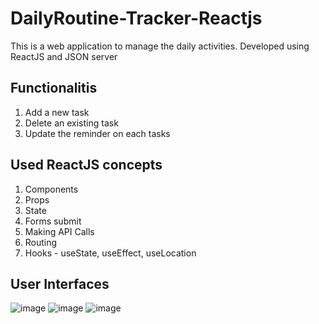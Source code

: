 # DailyRoutine-Tracker-Reactjs
This is a web application to manage the daily activities. Developed using ReactJS and JSON server

Functionalitis
--------------
1. Add a new task
2. Delete an existing task
3. Update the reminder on each tasks

Used ReactJS concepts
---------------------
1. Components
2. Props
3. State
4. Forms submit
5. Making API Calls
6. Routing
7. Hooks - useState, useEffect, useLocation

User Interfaces
----------------
![image](https://user-images.githubusercontent.com/32828462/154793725-21edd310-b112-4d23-ad6a-7cae23d87f85.png)
![image](https://user-images.githubusercontent.com/32828462/154793642-f5ca11b2-9b4e-4155-a38a-96b143f395d0.png)
![image](https://user-images.githubusercontent.com/32828462/154793661-4cdf5d04-c31b-44a5-9edc-42fd1fba819c.png)




